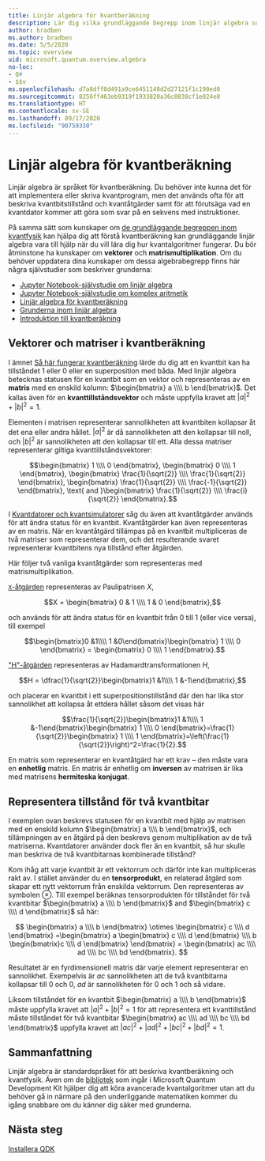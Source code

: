 ```yaml
---
title: Linjär algebra för kvantberäkning
description: Lär dig vilka grundläggande begrepp inom linjär algebra som behövs för att du ska förstå kvantberäkning
author: bradben
ms.author: bradben
ms.date: 5/5/2020
ms.topic: overview
uid: microsoft.quantum.overview.algebra
no-loc:
- Q#
- $$v
ms.openlocfilehash: d7a8dff8d491a9ce6451148d2d27121f1c190ed0
ms.sourcegitcommit: 8256ff463eb9319f1933820a36c0838cf1e024e8
ms.translationtype: HT
ms.contentlocale: sv-SE
ms.lasthandoff: 09/17/2020
ms.locfileid: "90759330"
---
```

# <a name="linear-algebra-for-quantum-computing"></a>Linjär algebra för kvantberäkning

Linjär algebra är språket för kvantberäkning. Du behöver inte kunna det för att implementera eller skriva kvantprogram, men det används ofta för att beskriva kvantbitstillstånd och kvantåtgärder samt för att förutsäga vad en kvantdator kommer att göra som svar på en sekvens med instruktioner.

På samma sätt som kunskaper om [de grundläggande begreppen inom kvantfysik](xref:microsoft.quantum.overview.understanding) kan hjälpa dig att förstå kvantberäkning kan grundläggande linjär algebra vara till hjälp när du vill lära dig hur kvantalgoritmer fungerar. Du bör åtminstone ha kunskaper om **vektorer** och **matrismultiplikation**. Om du behöver uppdatera dina kunskaper om dessa algebrabegrepp finns här några självstudier som beskriver grunderna:

- [Jupyter Notebook-självstudie om linjär algebra](https://github.com/microsoft/QuantumKatas/tree/main/tutorials/LinearAlgebra)
- [Jupyter Notebook-självstudie om komplex aritmetik](https://github.com/microsoft/QuantumKatas/tree/main/tutorials/ComplexArithmetic)
- [Linjär algebra för kvantberäkning](https://cds.cern.ch/record/1522001/files/978-1-4614-6336-8_BookBackMatter.pdf)
- [Grunderna inom linjär algebra](https://www.math.ubc.ca/~carrell/NB.pdf)
- [Introduktion till kvantberäkning](https://www.codeproject.com/Articles/5155638/Quantum-Computation-Primer-Part-1#exploring-quantum-superposition)

## <a name="vectors-and-matrices-in-quantum-computing"></a>Vektorer och matriser i kvantberäkning

I ämnet [Så här fungerar kvantberäkning](xref:microsoft.quantum.overview.understanding) lärde du dig att en kvantbit kan ha tillståndet 1 eller 0 eller en superposition med båda. Med linjär algebra betecknas statusen för en kvantbit som en vektor och representeras av en **matris** med en enskild kolumn: $\begin{bmatrix} a \\\\  b \end{bmatrix}$. Det kallas även för en **kvanttillståndsvektor** och måste uppfylla kravet att $|a|^2 + |b|^2 = 1$.  

Elementen i matrisen representerar sannolikheten att kvantbiten kollapsar åt det ena eller andra hållet. $|a|^2$ är då sannolikheten att den kollapsar till noll, och $|b|^2$ är sannolikheten att den kollapsar till ett. Alla dessa matriser representerar giltiga kvanttillståndsvektorer:

$$\begin{bmatrix} 1 \\\\  0 \end{bmatrix}, \begin{bmatrix} 0 \\\\  1 \end{bmatrix}, \begin{bmatrix} \frac{1}{\sqrt{2}} \\\\  \frac{1}{\sqrt{2}} \end{bmatrix}, \begin{bmatrix} \frac{1}{\sqrt{2}} \\\\  \frac{-1}{\sqrt{2}} \end{bmatrix}, \text{ and }\begin{bmatrix} \frac{1}{\sqrt{2}} \\\\  \frac{i}{\sqrt{2}} \end{bmatrix}.$$

I [Kvantdatorer och kvantsimulatorer](xref:microsoft.quantum.overview.simulators) såg du även att kvantåtgärder används för att ändra status för en kvantbit.  Kvantåtgärder kan även representeras av en matris. När en kvantåtgärd tillämpas på en kvantbit multipliceras de två matriser som representerar dem, och det resulterande svaret representerar kvantbitens nya tillstånd efter åtgärden.  

Här följer två vanliga kvantåtgärder som representeras med matrismultiplikation.


[`X`-åtgärden](xref:microsoft.quantum.intrinsic.x) representeras av Paulipatrisen $X$,

$$X = \begin{bmatrix} 0 & 1 \\\\ 1 & 0 \end{bmatrix},$$
    
och används för att ändra status för en kvantbit från 0 till 1 (eller vice versa), till exempel

$$\begin{bmatrix}0 &1\\\\ 1 &0\end{bmatrix}\begin{bmatrix} 1 \\\\  0 \end{bmatrix} = \begin{bmatrix} 0 \\\\  1 \end{bmatrix}.$$

["H"-åtgärden](xref:microsoft.quantum.intrinsic.h) representeras av Hadamardtransformationen $H$,

$$H = \dfrac{1}{\sqrt{2}}\begin{bmatrix}1 &1\\\\ 1 &-1\end{bmatrix},$$

 och placerar en kvantbit i ett superpositionstillstånd där den har lika stor sannolikhet att kollapsa åt ettdera hållet såsom det visas här

$$\frac{1}{\sqrt{2}}\begin{bmatrix}1 &1\\\\ 1 &-1\end{bmatrix}\begin{bmatrix} 1 \\\\  0 \end{bmatrix}=\frac{1}{\sqrt{2}}\begin{bmatrix} 1 \\\\  1 \end{bmatrix}=\left(\frac{1}{\sqrt{2}}\right)^2=\frac{1}{2}.$$

En matris som representerar en kvantåtgärd har ett krav – den måste vara en **enhetlig** matris. En matris är enhetlig om **inversen** av matrisen är lika med matrisens **hermiteska konjugat**.

## <a name="representing-two-qubit-states"></a>Representera tillstånd för två kvantbitar

I exemplen ovan beskrevs statusen för en kvantbit med hjälp av matrisen med en enskild kolumn $\begin{bmatrix} a \\\\  b \end{bmatrix}$, och tillämpningen av en åtgärd på den beskrevs genom multiplikation av de två matriserna. Kvantdatorer använder dock fler än en kvantbit, så hur skulle man beskriva de två kvantbitarnas kombinerade tillstånd? 

Kom ihåg att varje kvantbit är ett vektorrum och därför inte kan multipliceras rakt av. I stället använder du en **tensorprodukt**, en relaterad åtgärd som skapar ett nytt vektorrum från enskilda vektorrum. Den representeras av symbolen $\otimes$. Till exempel beräknas tensorprodukten för tillståndet för två kvantbitar $\begin{bmatrix} a \\\\  b \end{bmatrix}$ and $\begin{bmatrix} c \\\\  d \end{bmatrix}$ så här:

$$ \begin{bmatrix} a \\\\  b \end{bmatrix} \otimes \begin{bmatrix} c \\\\  d \end{bmatrix} =\begin{bmatrix} a \begin{bmatrix} c \\\\  d \end{bmatrix} \\\\ b \begin{bmatrix}c \\\\  d \end{bmatrix} \end{bmatrix} = \begin{bmatrix} ac \\\\  ad \\\\  bc \\\\  bd \end{bmatrix}. $$

Resultatet är en fyrdimensionell matris där varje element representerar en sannolikhet. Exempelvis är $ac$ sannolikheten att de två kvantbitarna kollapsar till 0 och 0, $ad$ är sannolikheten för 0 och 1 och så vidare. 

Liksom tillståndet för en kvantbit $\begin{bmatrix} a \\\\  b \end{bmatrix}$ måste uppfylla kravet att $|a|^2 + |b|^2 = 1$ för att representera ett kvanttillstånd måste tillståndet för två kvantbitar $\begin{bmatrix} ac \\\\  ad \\\\  bc \\\\  bd \end{bmatrix}$ uppfylla kravet att $|ac|^2 + |ad|^2 + |bc|^2+ |bd|^2 = 1$.

## <a name="summary"></a>Sammanfattning

Linjär algebra är standardspråket för att beskriva kvantberäkning och kvantfysik. Även om de [bibliotek](xref:microsoft.quantum.libraries) som ingår i Microsoft Quantum Development Kit hjälper dig att köra avancerade kvantalgoritmer utan att du behöver gå in närmare på den underliggande matematiken kommer du igång snabbare om du känner dig säker med grunderna.

## <a name="next-steps"></a>Nästa steg

[Installera QDK](xref:microsoft.quantum.install)
